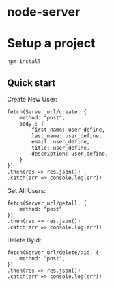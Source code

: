 # node-server

# Setup a project

```
npm install
```

## Quick start

Create New User:
```
fetch(Server_url/create, {
    method: "post",
    body : {
        first_name: user_define,
        last_name: user_define,
        email: user_define,
        title: user_define,
        description: user_define,
    }
})
.then(res => res.json())
.catch(err => console.log(err))
```

Get All Users:

```
fetch(Server_url/getall, {
    method: "post"
})
.then(res => res.json())
.catch(err => console.log(err))
````

Delete ById:

```
fetch(Server_url/delete/:id, {
    method: "post",
})
.then(res => res.json())
.catch(err => console.log(err))
```
